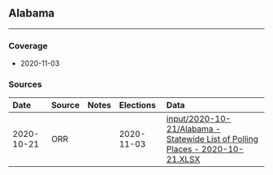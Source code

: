 ## Alabama

-------------



### Coverage
- 2020-11-03


### Sources

| Date | Source | Notes | Elections | Data |
| :---|:----|:---|:---|:---|
| 2020-10-21 | ORR |  | 2020-11-03 | [input/2020-10-21/Alabama - Statewide List of Polling Places - 2020-10-21.XLSX](input/2020-10-21/Alabama%20-%20Statewide%20List%20of%20Polling%20Places%20-%202020-10-21.XLSX) |
